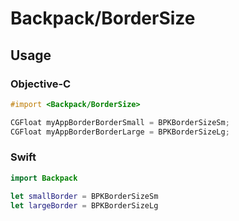 # Backpack/BorderSize

## Usage

### Objective-C

```objective-c
#import <Backpack/BorderSize>

CGFloat myAppBorderBorderSmall = BPKBorderSizeSm;
CGFloat myAppBorderBorderLarge = BPKBorderSizeLg;
```


### Swift

```swift
import Backpack

let smallBorder = BPKBorderSizeSm
let largeBorder = BPKBorderSizeLg
```


